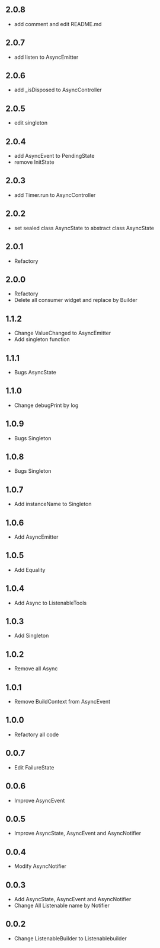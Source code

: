 ## 2.0.8

* add comment and edit README.md

## 2.0.7

* add listen to AsyncEmitter

## 2.0.6

* add _isDisposed to AsyncController

## 2.0.5

* edit singleton

## 2.0.4

* add AsyncEvent to PendingState
* remove InitState

## 2.0.3

* add Timer.run to AsyncController

## 2.0.2

* set sealed class AsyncState to abstract class AsyncState

## 2.0.1

* Refactory

## 2.0.0

* Refactory
* Delete all consumer widget and replace by Builder

## 1.1.2

* Change ValueChanged to AsyncEmitter
* Add singleton function

## 1.1.1

* Bugs AsyncState

## 1.1.0

* Change debugPrint by log

## 1.0.9

* Bugs Singleton

## 1.0.8

* Bugs Singleton

## 1.0.7

* Add instanceName to Singleton

## 1.0.6

* Add AsyncEmitter

## 1.0.5

* Add Equality

## 1.0.4

* Add Async to ListenableTools

## 1.0.3

* Add Singleton

## 1.0.2

* Remove all Async

## 1.0.1

* Remove BuildContext from AsyncEvent

## 1.0.0

* Refactory all code

## 0.0.7

* Edit FailureState

## 0.0.6

* Improve AsyncEvent

## 0.0.5

* Improve AsyncState, AsyncEvent and AsyncNotifier

## 0.0.4

* Modify AsyncNotifier

## 0.0.3

* Add AsyncState, AsyncEvent and AsyncNotifier
* Change All Listenable name by Notifier

## 0.0.2

* Change ListenableBuilder to Listenablebuilder
